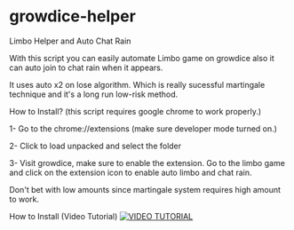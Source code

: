# growdice-helper

Limbo Helper and Auto Chat Rain

With this script you can easily automate Limbo game on growdice also it can auto join to chat rain when it appears.

It uses auto x2 on lose algorithm. Which is really sucessful martingale technique and it's a long run low-risk method.

How to Install? (this script requires google chrome to work properly.)

1- Go to the chrome://extensions (make sure developer mode turned on.) 

2- Click to load unpacked and select the folder

3- Visit growdice, make sure to enable the extension. Go to the limbo game and click on the extension icon to enable auto limbo and chat rain.

Don't bet with low amounts since martingale system requires high amount to work.

How to Install (Video Tutorial)
[![VIDEO TUTORIAL](https://img.youtube.com/vi/KUSYcaOP-U4/0.jpg)](https://www.youtube.com/watch?v=KUSYcaOP-U4)
